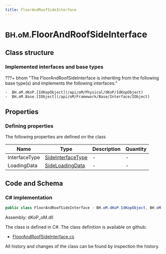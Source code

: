 ```yaml
---
title: FloorAndRoofSideInterface
---
```


# <small>BH.oM.</small>**FloorAndRoofSideInterface**



## Class structure

### Implemented interfaces and base types

???+ bhom "The FloorAndRoofSideInterface is inheriting from the following base type(s) and implements the following interfaces:"

    -  BH.oM.dKoP.[IdKopObject](/api/oM/Physical/dKoP/IdKopObject)
    -  BH.oM.Base.[IObject](/api/oM/Framework/Base/Interface/IObject)


## Properties



### Defining properties

The following properties are defined on the class

| Name             | Type             | Description      | Quantity         |
|------------------|------------------|------------------|------------------|
| InterfaceType | [SideInterfaceType](/api/oM/Physical/dKoP/Interfaces/Enums/SideInterfaceType) | - | - |
| LoadingData | [SideLoadingData](/api/oM/Physical/dKoP/Interfaces/SideLoadingData) | - | - |


## Code and Schema

### C# implementation

``` C# title="C#"
public class FloorAndRoofSideInterface : BH.oM.dKoP.IdKopObject, BH.oM.Base.IObject
```

Assembly: dKoP_oM.dll

The class is defined in C#. The class definition is available on github:

- [FloorAndRoofSideInterface.cs](https://github.com/BHoM/dKoP_Toolkit/blob/develop/dKoP_oM/Interfaces\FloorAndRoofSideInterface.cs)

All history and changes of the class can be found by inspection the history.
